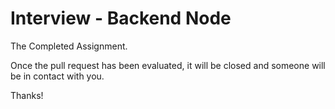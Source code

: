 # Interview - Backend Node

The Completed Assignment.

Once the pull request has been evaluated, it will be closed and someone will be in contact with you.

Thanks!

